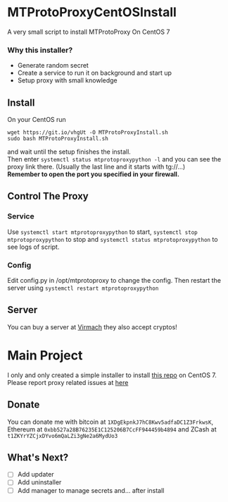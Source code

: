 # MTProtoProxyCentOSInstall
A very small script to install MTProtoProxy On CentOS 7
### Why this installer?
* Generate random secret
* Create a service to run it on background and start up
* Setup proxy with small knowledge
## Install
On your CentOS run
```
wget https://git.io/vhgUt -O MTProtoProxyInstall.sh
sudo bash MTProtoProxyInstall.sh
```
and wait until the setup finishes the install. <br />
Then enter `systemctl status mtprotoproxypython -l` and you can see the proxy link there. (Usually the last line and it starts with tg://...) <br />
**Remember to open the port you specified in your firewall.**
## Control The Proxy
### Service
Use `systemctl start mtprotoproxypython` to start, `systemctl stop mtprotoproxypython` to stop and `systemctl status mtprotoproxypython` to see logs of script.
### Config
Edit config.py in /opt/mtprotoproxy to change the config. Then restart the server using `systemctl restart mtprotoproxypython`
## Server
You can buy a server at [Virmach](https://virmach.com/) they also accept cryptos!
# Main Project
I only and only created a simple installer to install [this repo](https://github.com/alexbers/mtprotoproxy) on CentOS 7. Please report proxy related issues at [here](https://github.com/alexbers/mtprotoproxy/issues)
## Donate
You can donate me with bitcoin at `1XDgEkpnkJ7hC8Kwv5adfaDC1Z3FrkwsK`, Ethereum at `0xbb527a28B76235E1C125206B7CcFF944459b4894` and ZCash at `t1ZKYrYZCjxDYvo6mQaLZi3gNe2a6MydUo3`
## What's Next?
- [ ] Add updater
- [ ] Add uninstaller
- [ ] Add manager to manage secrets and... after install
